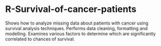 # R-Survival-of-cancer-patients
Shows how to analyze missing data about patients with cancer using survival analysis techniques. Performs data cleaning, formatting and modelling. Examines various factors to determine which are significantly correlated to chances of survival.
